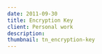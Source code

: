 ```yaml
---
date: 2011-09-30
title: Encryption Key
client: Personal work
description:
thumbnail: tn_encryption-key
---
```


<img srcset="/img/encryption-key-1x.png 1x, /img/encryption-key-2x.png 2x">
